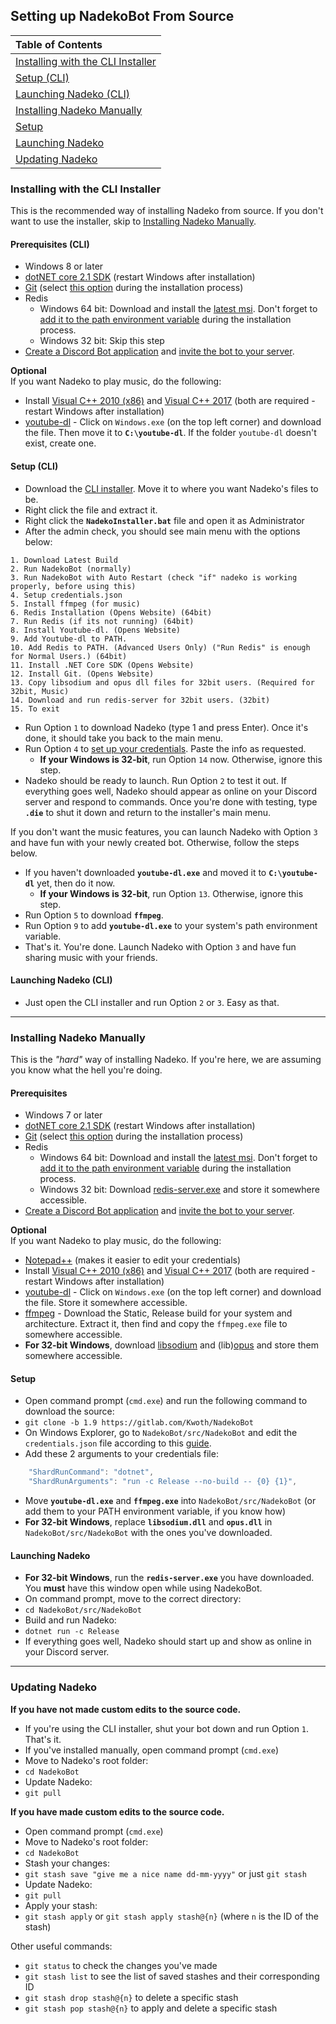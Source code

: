 ## Setting up NadekoBot From Source


| Table of Contents |
| :------------- |
| [Installing with the CLI Installer](https://nadekobot.readthedocs.io/en/latest/guides/From%20Source/#installing-with-the-cli-installer) |
| [Setup (CLI)](https://nadekobot.readthedocs.io/en/latest/guides/From%20Source/#setup-cli) |
| [Launching Nadeko (CLI)](https://nadekobot.readthedocs.io/en/latest/guides/From%20Source/#launching-nadeko-cli) |
| [Installing Nadeko Manually](https://nadekobot.readthedocs.io/en/latest/guides/From%20Source/#installing-nadeko-manually) |
| [Setup](https://nadekobot.readthedocs.io/en/latest/guides/From%20Source/#setup) 
| [Launching Nadeko](https://nadekobot.readthedocs.io/en/latest/guides/From%20Source/#launching-nadeko) 
| [Updating Nadeko](https://nadekobot.readthedocs.io/en/latest/guides/From%20Source/#updating-nadeko) |

### Installing with the CLI Installer
This is the recommended way of installing Nadeko from source. If you don't want to use the installer, skip to [Installing Nadeko Manually](https://nadekobot.readthedocs.io/en/latest/guides/From%20Source/#installing-nadeko-manually).

#### Prerequisites (CLI)  
- Windows 8 or later
- [dotNET core 2.1 SDK][dotNET] (restart Windows after installation)
- [Git] (select [this option](https://i.imgur.com/zlWVTsi.png) during the installation process)
- Redis
    - Windows 64 bit: Download and install the [latest msi][Redis]. Don't forget to [add it to the path environment variable](https://i.imgur.com/uUby6Xw.png) during the installation process.
    - Windows 32 bit: Skip this step 
- [Create a Discord Bot application](http://nadekobot.readthedocs.io/en/latest/JSON%20Explanations/#creating-discord-bot-application) and [invite the bot to your server](http://nadekobot.readthedocs.io/en/latest/JSON%20Explanations/#inviting-your-bot-to-your-server).

**Optional**  
If you want Nadeko to play music, do the following:

- Install [Visual C++ 2010 (x86)] and [Visual C++ 2017] (both are required - restart Windows after installation)
- [youtube-dl] - Click on `Windows.exe` (on the top left corner) and download the file. Then move it to **`C:\youtube-dl`**. If the folder `youtube-dl` doesn't exist, create one.

#### Setup (CLI)

- Download the [CLI installer](https://cdn.discordapp.com/attachments/287982972664020994/416782797420888074/NadekoInstaller.zip). Move it to where you want Nadeko's files to be.
- Right click the file and extract it.
- Right click the **`NadekoInstaller.bat`** file and open it as Administrator
- After the admin check, you should see main menu with the options below:
```
1. Download Latest Build
2. Run NadekoBot (normally)
3. Run NadekoBot with Auto Restart (check "if" nadeko is working properly, before using this)
4. Setup credentials.json
5. Install ffmpeg (for music)
6. Redis Installation (Opens Website) (64bit)
7. Run Redis (if its not running) (64bit)
8. Install Youtube-dl. (Opens Website)
9. Add Youtube-dl to PATH.
10. Add Redis to PATH. (Advanced Users Only) ("Run Redis" is enough for Normal Users.) (64bit)
11. Install .NET Core SDK (Opens Website)
12. Install Git. (Opens Website)
13. Copy libsodium and opus dll files for 32bit users. (Required for 32bit, Music)
14. Download and run redis-server for 32bit users. (32bit)
15. To exit
```
- Run Option `1` to download Nadeko (type 1 and press Enter). Once it's done, it should take you back to the main menu.
- Run Option `4` to [set up your credentials](http://nadekobot.readthedocs.io/en/latest/JSON%20Explanations/). Paste the info as requested.
    - **If your Windows is 32-bit**, run Option `14` now. Otherwise, ignore this step.
- Nadeko should be ready to launch. Run Option `2` to test it out. If everything goes well, Nadeko should appear as online on your Discord server and respond to commands. Once you're done with testing, type **`.die`** to shut it down and return to the installer's main menu.


If you don't want the music features, you can launch Nadeko with Option `3` and have fun with your newly created bot. Otherwise, follow the steps below.

- If you haven't downloaded **`youtube-dl.exe`** and moved it to **`C:\youtube-dl`** yet, then do it now.
    - **If your Windows is 32-bit**, run Option `13`. Otherwise, ignore this step.
- Run Option `5` to download **`ffmpeg`**.
- Run Option `9` to add **`youtube-dl.exe`** to your system's path environment variable.
- That's it. You're done. Launch Nadeko with Option `3` and have fun sharing music with your friends.

#### Launching Nadeko (CLI)
- Just open the CLI installer and run Option `2` or `3`. Easy as that.

---

### Installing Nadeko Manually 
This is the *"hard"* way of installing Nadeko. If you're here, we are assuming you know what the hell you're doing.

#### Prerequisites
- Windows 7 or later
- [dotNET core 2.1 SDK][dotNET] (restart Windows after installation)
- [Git] (select [this option](https://i.imgur.com/zlWVTsi.png) during the installation process)
- Redis
    - Windows 64 bit: Download and install the [latest msi][Redis]. Don't forget to [add it to the path environment variable](https://i.imgur.com/uUby6Xw.png) during the installation process.
    - Windows 32 bit: Download [redis-server.exe](https://github.com/MaybeGoogle/NadekoFiles/blob/master/x86%20Prereqs/redis-server.exe?raw=true) and store it somewhere accessible.
- [Create a Discord Bot application](http://nadekobot.readthedocs.io/en/latest/JSON%20Explanations/#creating-discord-bot-application) and [invite the bot to your server](http://nadekobot.readthedocs.io/en/latest/JSON%20Explanations/#inviting-your-bot-to-your-server).

**Optional**  
If you want Nadeko to play music, do the following:  

- [Notepad++] (makes it easier to edit your credentials)
- Install [Visual C++ 2010 (x86)] and [Visual C++ 2017] (both are required - restart Windows after installation)
- [youtube-dl] - Click on `Windows.exe` (on the top left corner) and download the file. Store it somewhere accessible.
- [ffmpeg] - Download the Static, Release build for your system and architecture. Extract it, then find and copy the `ffmpeg.exe` file to somewhere accessible.
- **For 32-bit Windows**, download [libsodium](https://github.com/MaybeGoogle/NadekoFiles/blob/master/x86%20Prereqs/NadekoBot_Music/libsodium.dll?raw=true) and (lib)[opus](https://github.com/MaybeGoogle/NadekoFiles/blob/master/x86%20Prereqs/NadekoBot_Music/opus.dll?raw=true) and store them somewhere accessible.

#### Setup
- Open command prompt (`cmd.exe`) and run the following command to download the source:
- `git clone -b 1.9 https://gitlab.com/Kwoth/NadekoBot`  
- On Windows Explorer, go to `NadekoBot/src/NadekoBot` and edit the `credentials.json` file according to this [guide](http://nadekobot.readthedocs.io/en/latest/JSON%20Explanations/#setting-up-credentialsjson-file).
- Add these 2 arguments to your credentials file:
```js
    "ShardRunCommand": "dotnet",
    "ShardRunArguments": "run -c Release --no-build -- {0} {1}",
```
- Move **`youtube-dl.exe`** and **`ffmpeg.exe`** into `NadekoBot/src/NadekoBot` (or add them to your PATH environment variable, if you know how) 
- **For 32-bit Windows**, replace **`libsodium.dll`** and **`opus.dll`** in `NadekoBot/src/NadekoBot` with the ones you've downloaded.

#### Launching Nadeko  
- **For 32-bit Windows**, run the **`redis-server.exe`** you have downloaded. You **must** have this window open while using NadekoBot.
- On command prompt, move to the correct directory:
- `cd NadekoBot/src/NadekoBot`  
- Build and run Nadeko:
- `dotnet run -c Release`  
- If everything goes well, Nadeko should start up and show as online in your Discord server.

---

### Updating Nadeko  
**If you have not made custom edits to the source code.**  

  - If you're using the CLI installer, shut your bot down and run Option `1`. That's it.  
  - If you've installed manually, open command prompt (`cmd.exe`)  
  - Move to Nadeko's root folder:  
  - `cd NadekoBot`  
  - Update Nadeko:  
  - `git pull`   

**If you have made custom edits to the source code.**  

- Open command prompt (`cmd.exe`)  
- Move to Nadeko's root folder:  
- `cd NadekoBot`  
- Stash your changes:  
- `git stash save "give me a nice name dd-mm-yyyy"` or just `git stash`  
- Update Nadeko:  
- `git pull`  
- Apply your stash:  
- `git stash apply` or `git stash apply stash@{n}` (where `n` is the ID of the stash)  

Other useful commands:  

- `git status` to check the changes you've made  
- `git stash list` to see the list of saved stashes and their corresponding ID  
- `git stash drop stash@{n}` to delete a specific stash  
- `git stash pop stash@{n}` to apply and delete a specific stash  

[Notepad++]: https://notepad-plus-plus.org/
[dotNET]: https://www.microsoft.com/net/download/dotnet-core/2.1
[Redis]: https://github.com/MicrosoftArchive/redis/releases/tag/win-3.0.504
[Git]: https://git-scm.com/downloads
[Visual C++ 2010 (x86)]: https://download.microsoft.com/download/1/6/5/165255E7-1014-4D0A-B094-B6A430A6BFFC/vcredist_x86.exe
[Visual C++ 2017]: https://support.microsoft.com/en-us/help/2977003/the-latest-supported-visual-c-downloads
[SourceGuide]: https://nadekobot.readthedocs.io/en/latest/guides/From%20Source/
[DockerGuide]: https://nadekobot.readthedocs.io/en/latest/guides/Docker%20Guide/
[ffmpeg]: https://ffmpeg.zeranoe.com/builds/
[youtube-dl]: https://rg3.github.io/youtube-dl/download.html
